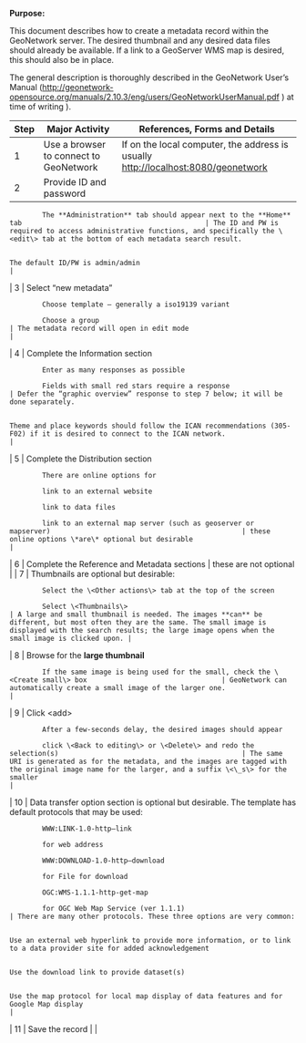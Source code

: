 ﻿**Purpose:**

This document describes how to create a metadata record within the GeoNetwork server. The desired thumbnail and any desired data files should already be available. If a link to a GeoServer WMS map is desired, this should also be in place.

The general description is thoroughly described in the GeoNetwork User’s Manual (<http://geonetwork-opensource.org/manuals/2.10.3/eng/users/GeoNetworkUserManual.pdf> ) at time of writing ).

| **Step** | **Major Activity**                                                                                           | **References, Forms and Details**                                                                                                                                                                                           |
|----------|--------------------------------------------------------------------------------------------------------------|-----------------------------------------------------------------------------------------------------------------------------------------------------------------------------------------------------------------------------|
| 1        | Use a browser to connect to GeoNetwork                                                                       | If on the local computer, the address is usually <http://localhost:8080/geonetwork>                                                                                                                                         |
| 2        | Provide ID and password                                                                                      
                                                                                                                          
            The **Administration** tab should appear next to the **Home** tab                                             | The ID and PW is required to access administrative functions, and specifically the \<edit\> tab at the bottom of each metadata search result.                                                                               
                                                                                                                                                                                                                                                                                                                                                        
                                                                                                                           The default ID/PW is admin/admin                                                                                                                                                                                             |
| 3        | Select “new metadata”                                                                                        
                                                                                                                          
            Choose template – generally a iso19139 variant                                                                
                                                                                                                          
            Choose a group                                                                                                | The metadata record will open in edit mode                                                                                                                                                                                  |
| 4        | Complete the Information section                                                                             
                                                                                                                          
            Enter as many responses as possible                                                                           
                                                                                                                          
            Fields with small red stars require a response                                                                | Defer the “graphic overview” response to step 7 below; it will be done separately.                                                                                                                                          
                                                                                                                                                                                                                                                                                                                                                        
                                                                                                                           Theme and place keywords should follow the ICAN recommendations (305-F02) if it is desired to connect to the ICAN network.                                                                                                   |
| 5        | Complete the Distribution section                                                                            
                                                                                                                          
            There are online options for                                                                                  
                                                                                                                          
            link to an external website                                                                                   
                                                                                                                          
            link to data files                                                                                            
                                                                                                                          
            link to an external map server (such as geoserver or mapserver)                                               | these online options \*are\* optional but desirable                                                                                                                                                                         |
| 6        | Complete the Reference and Metadata sections                                                                 | these are not optional                                                                                                                                                                                                      |
| 7        | Thumbnails are optional but desirable:                                                                       
                                                                                                                          
            Select the \<Other actions\> tab at the top of the screen                                                     
                                                                                                                          
            Select \<Thumbnails\>                                                                                         | A large and small thumbnail is needed. The images **can** be different, but most often they are the same. The small image is displayed with the search results; the large image opens when the small image is clicked upon. |
| 8        | Browse for the **large thumbnail**                                                                           
                                                                                                                          
            If the same image is being used for the small, check the \<Create small\> box                                 | GeoNetwork can automatically create a small image of the larger one.                                                                                                                                                        |
| 9        | Click \<add\>                                                                                                
                                                                                                                          
            After a few-seconds delay, the desired images should appear                                                   
                                                                                                                          
            click \<Back to editing\> or \<Delete\> and redo the selection(s)                                             | The same URI is generated as for the metadata, and the images are tagged with the original image name for the larger, and a suffix \<\_s\> for the smaller                                                                  |
| 10       | Data transfer option section is optional but desirable. The template has default protocols that may be used: 
                                                                                                                          
            WWW:LINK-1.0-http—link                                                                                        
                                                                                                                          
            for web address                                                                                               
                                                                                                                          
            WWW:DOWNLOAD-1.0-http—download                                                                                
                                                                                                                          
            for File for download                                                                                         
                                                                                                                          
            OGC:WMS-1.1.1-http-get-map                                                                                    
                                                                                                                          
            for OGC Web Map Service (ver 1.1.1)                                                                           | There are many other protocols. These three options are very common:                                                                                                                                                        
                                                                                                                                                                                                                                                                                                                                                        
                                                                                                                           Use an external web hyperlink to provide more information, or to link to a data provider site for added acknowledgement                                                                                                      
                                                                                                                                                                                                                                                                                                                                                        
                                                                                                                           Use the download link to provide dataset(s)                                                                                                                                                                                  
                                                                                                                                                                                                                                                                                                                                                        
                                                                                                                           Use the map protocol for local map display of data features and for Google Map display                                                                                                                                       |
| 11       | Save the record                                                                                              |                                                                                                                                                                                                                             |
